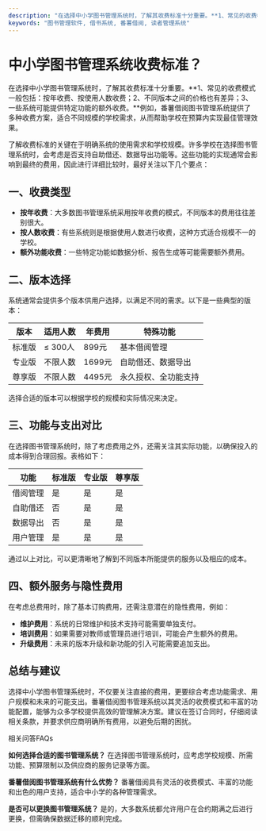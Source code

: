 ```yaml
---
description: "在选择中小学图书管理系统时，了解其收费标准十分重要。**1、常见的收费模式一般包括：按年收费、按使用人数收费；2、不同版本之间的价格也有差异；3、一些系统可能提供特定功能的额外收费。**例如，番薯借阅图书管理系统提供了多种收费方案，适合不同规模的学校需求，从而帮助学校在预算内实现最佳管理效果。"
keywords: "图书管理软件, 借书系统, 番薯借阅, 读者管理系统"
---
```

# 中小学图书管理系统收费标准？

在选择中小学图书管理系统时，了解其收费标准十分重要。**1、常见的收费模式一般包括：按年收费、按使用人数收费；2、不同版本之间的价格也有差异；3、一些系统可能提供特定功能的额外收费。**例如，番薯借阅图书管理系统提供了多种收费方案，适合不同规模的学校需求，从而帮助学校在预算内实现最佳管理效果。

了解收费标准的关键在于明确系统的使用需求和学校规模。许多学校在选择图书管理系统时，会考虑是否支持自助借还、数据导出功能等。这些功能的实现通常会影响到最终的费用，因此进行详细比较时，最好关注以下几个要点：

## **一、收费类型**

- **按年收费**：大多数图书管理系统采用按年收费的模式，不同版本的费用往往差别很大。
- **按人数收费**：有些系统则是根据使用人数进行收费，这种方式适合规模不一的学校。
- **额外功能收费**：一些特定功能如数据分析、报告生成等可能需要额外费用。

## **二、版本选择**

系统通常会提供多个版本供用户选择，以满足不同的需求。以下是一些典型的版本：

| 版本         | 适用人数       | 年费用     | 特殊功能               |
|--------------|----------------|------------|-----------------------|
| 标准版       | ≤ 300人        | 899元      | 基本借阅管理           |
| 专业版       | 不限人数       | 1699元     | 自助借还、数据导出     |
| 尊享版       | 不限人数       | 4495元     | 永久授权、全功能支持   |

选择合适的版本可以根据学校的规模和实际情况来决定。

## **三、功能与支出对比**

在选择图书管理系统时，除了考虑费用之外，还需关注其实际功能，以确保投入的成本得到合理回报。表格如下：

| 功能           | 标准版 | 专业版 | 尊享版 |
|----------------|--------|--------|--------|
| 借阅管理       | 是     | 是     | 是     |
| 自助借还       | 否     | 是     | 是     |
| 数据导出       | 否     | 是     | 是     |
| 用户管理       | 是     | 是     | 是     |

通过以上对比，可以更清晰地了解到不同版本所能提供的服务以及相应的成本。

## **四、额外服务与隐性费用**

在考虑总费用时，除了基本订购费用，还需注意潜在的隐性费用，例如：

- **维护费用**：系统的日常维护和技术支持可能需要单独支付。
- **培训费用**：如果需要对教师或管理员进行培训，可能会产生额外的费用。
- **升级费用**：未来的版本升级和新功能的引入可能需要追加支出。

## **总结与建议**

选择中小学图书管理系统时，不仅要关注直接的费用，更要综合考虑功能需求、用户规模和未来的可能支出。番薯借阅图书管理系统以其灵活的收费模式和丰富的功能配置，能够为众多学校提供高效的管理解决方案。建议在签订合同时，仔细阅读相关条款，并要求供应商明确所有费用，以避免后期的困扰。

相关问答FAQs

**如何选择合适的图书管理系统？**
在选择图书管理系统时，应考虑学校规模、所需功能、预算限制以及供应商的服务记录等方面。

**番薯借阅图书管理系统有什么优势？**
番薯借阅具有灵活的收费模式、丰富的功能和出色的用户支持，适合中小学的各种管理需求。

**是否可以更换图书管理系统？**
是的，大多数系统都允许用户在合约期满之后进行更换，但需确保数据迁移的顺利完成。
